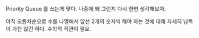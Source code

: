 


Priority Queue 를 쓰는게 맞다. 나중에 왜 그런지 다시 한번 생각해보자.

아직 오름차순으로 수를 나열해서 앞선 2개의 숫자씩 해야 하는 것에 대해 자세히 납득이 가진 않긴 하다. 수학적 직관이 필요.


